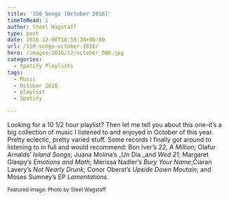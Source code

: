 ```yaml
---
title: '150 Songs [October 2016]'
timeToRead: 1 
author: Steel Wagstaff
type: post
date: 2016-12-06T18:59:38+00:00
url: /150-songs-october-2016/
hero: /images/2016/12/october_006.jpg
categories:
  - Spotify Playlists
tags:
  - Music
  - October 2016
  - playlist
  - Spotify

---
```

Looking for a 10 1/2 hour playlist? Then let me tell you about this one&#8211;it&#8217;s a big collection of music I listened to and enjoyed in October of this year. Pretty eclectic, pretty varied stuff. Some records I finally got around to listening to in full and would recommend: Bon Iver&#8217;s _22, A Million_; Olafur Arnalds&#8217; _Island Songs_; Juana Molina&#8217;s _Un Dia _and _Wed 21_; Margaret Glaspy&#8217;s _Emotions and Math_; Merissa Nadler&#8217;s _Bury Your Name_;Ciaran Lavery&#8217;s _Not Nearly Drunk_; Conor Oberst&#8217;s _Upside Down Moutain_; and Moses Sumney&#8217;s EP _Lamentations_.



<small>Featured image: Photo by Steel Wagstaff</small>